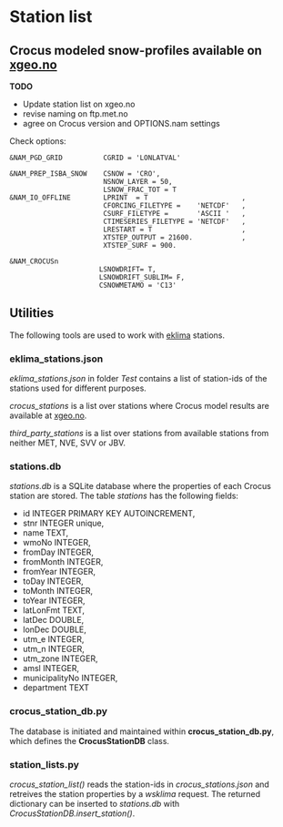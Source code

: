 

# Station list

## Crocus modeled snow-profiles available on [xgeo.no](http://www.xgeo.no/?p=snoskred)

**TODO**

- Update station list on xgeo.no
- revise naming on ftp.met.no
- agree on Crocus version and OPTIONS.nam settings

Check options:

    &NAM_PGD_GRID          CGRID = 'LONLATVAL'
    
    &NAM_PREP_ISBA_SNOW    CSNOW = 'CRO',
                           NSNOW_LAYER = 50,
                           LSNOW_FRAC_TOT = T
    &NAM_IO_OFFLINE        LPRINT  = T                       ,
                           CFORCING_FILETYPE =    'NETCDF'   ,
                           CSURF_FILETYPE =       'ASCII '   ,
                           CTIMESERIES_FILETYPE = 'NETCDF'   ,
                           LRESTART = T                      ,
                           XTSTEP_OUTPUT = 21600.            ,
                           XTSTEP_SURF = 900.
                           
    &NAM_CROCUSn
                          LSNOWDRIFT= T,
                          LSNOWDRIFT_SUBLIM= F,
                          CSNOWMETAMO = 'C13'


## Utilities

The following tools are used to work with [eklima](www.eklima.no) stations.

### eklima_stations.json
*eklima_stations.json* in folder *Test* contains a list of station-ids of the stations used for different purposes.

*crocus_stations* is a list over stations where Crocus model results are available at [xgeo.no](www.xgeo.no).

*third_party_stations* is a list over stations from available stations from neither MET, NVE, SVV or JBV.

### stations.db 
*stations.db* is a SQLite database where the properties of each Crocus station are stored.
The table *stations* has the following fields:

- id INTEGER PRIMARY KEY AUTOINCREMENT,
- stnr INTEGER unique,
- name TEXT,
- wmoNo INTEGER,
- fromDay INTEGER,
- fromMonth INTEGER,
- fromYear INTEGER,
- toDay INTEGER,
- toMonth INTEGER,
- toYear INTEGER,
- latLonFmt TEXT,
- latDec DOUBLE,
- lonDec DOUBLE,
- utm_e INTEGER,
- utm_n INTEGER,
- utm_zone INTEGER,
- amsl INTEGER,
- municipalityNo INTEGER,
- department TEXT

### crocus_station_db.py 
The database is initiated and maintained within **crocus_station_db.py**, which defines the **CrocusStationDB** class.

### station_lists.py

*crocus_station_list()*  reads the station-ids in *crocus_stations.json* and retreives the station properties by a 
*wsklima* request. The returned dictionary can be inserted to *stations.db* with *CrocusStationDB.insert_station()*.



